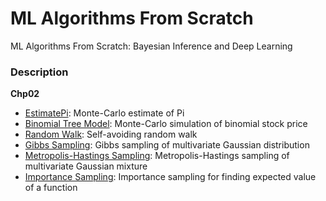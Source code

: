 # ML Algorithms From Scratch
ML Algorithms From Scratch: Bayesian Inference and Deep Learning

### Description

**Chp02**
- [EstimatePi](./chp02/monte_carlo_pi.py): Monte-Carlo estimate of Pi
- [Binomial Tree Model](./chp02/binomial_tree.py): Monte-Carlo simulation of binomial stock price
- [Random Walk](./chp02/random_walk.py): Self-avoiding random walk
- [Gibbs Sampling](./chp02/gibbs_gauss.py): Gibbs sampling of multivariate Gaussian distribution
- [Metropolis-Hastings Sampling](./chp02/mh_gauss2d.py): Metropolis-Hastings sampling of multivariate Gaussian mixture
- [Importance Sampling](./chp02/imp_samp.py): Importance sampling for finding expected value of a function






  


